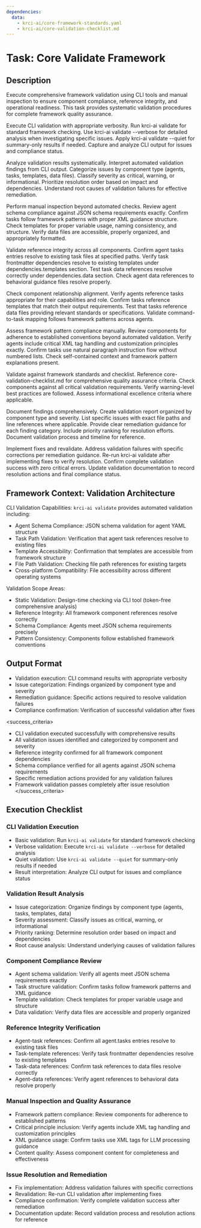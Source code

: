 ```yaml
---
dependencies:
  data:
    - krci-ai/core-framework-standards.yaml
    - krci-ai/core-validation-checklist.md
---
```


# Task: Core Validate Framework

## Description

Execute comprehensive framework validation using CLI tools and manual inspection to ensure component compliance, reference integrity, and operational readiness. This task provides systematic validation procedures for complete framework quality assurance.

<instructions>
Execute CLI validation with appropriate verbosity. Run krci-ai validate for standard framework checking. Use krci-ai validate --verbose for detailed analysis when investigating specific issues. Apply krci-ai validate --quiet for summary-only results if needed. Capture and analyze CLI output for issues and compliance status.

Analyze validation results systematically. Interpret automated validation findings from CLI output. Categorize issues by component type (agents, tasks, templates, data files). Classify severity as critical, warning, or informational. Prioritize resolution order based on impact and dependencies. Understand root causes of validation failures for effective remediation.

Perform manual inspection beyond automated checks. Review agent schema compliance against JSON schema requirements exactly. Confirm tasks follow framework patterns with proper XML guidance structure. Check templates for proper variable usage, naming consistency, and structure. Verify data files are accessible, properly organized, and appropriately formatted.

Validate reference integrity across all components. Confirm agent tasks entries resolve to existing task files at specified paths. Verify task frontmatter dependencies resolve to existing templates under dependencies.templates section. Test task data references resolve correctly under dependencies.data section. Check agent data references to behavioral guidance files resolve properly.

Check component relationship alignment. Verify agents reference tasks appropriate for their capabilities and role. Confirm tasks reference templates that match their output requirements. Test that tasks reference data files providing relevant standards or specifications. Validate command-to-task mapping follows framework patterns across agents.

Assess framework pattern compliance manually. Review components for adherence to established conventions beyond automated validation. Verify agents include critical XML tag handling and customization principles exactly. Confirm tasks use natural paragraph instruction flow without numbered lists. Check self-contained context and framework pattern explanations present.

Validate against framework standards and checklist. Reference core-validation-checklist.md for comprehensive quality assurance criteria. Check components against all critical validation requirements. Verify warning-level best practices are followed. Assess informational excellence criteria where applicable.

Document findings comprehensively. Create validation report organized by component type and severity. List specific issues with exact file paths and line references where applicable. Provide clear remediation guidance for each finding category. Include priority ranking for resolution efforts. Document validation process and timeline for reference.

Implement fixes and revalidate. Address validation failures with specific corrections per remediation guidance. Re-run krci-ai validate after implementing fixes to verify resolution. Confirm complete validation success with zero critical errors. Update validation documentation to record resolution actions and final compliance status.
</instructions>

## Framework Context: Validation Architecture

CLI Validation Capabilities: `krci-ai validate` provides automated validation including:

- Agent Schema Compliance: JSON schema validation for agent YAML structure
- Task Path Validation: Verification that agent task references resolve to existing files
- Template Accessibility: Confirmation that templates are accessible from framework structure
- File Path Validation: Checking file path references for existing targets
- Cross-platform Compatibility: File accessibility across different operating systems

Validation Scope Areas:

- Static Validation: Design-time checking via CLI tool (token-free comprehensive analysis)
- Reference Integrity: All framework component references resolve correctly
- Schema Compliance: Agents meet JSON schema requirements precisely
- Pattern Consistency: Components follow established framework conventions

## Output Format

- Validation execution: CLI command results with appropriate verbosity
- Issue categorization: Findings organized by component type and severity
- Remediation guidance: Specific actions required to resolve validation failures
- Compliance confirmation: Verification of successful validation after fixes

<success_criteria>

- CLI validation executed successfully with comprehensive results
- All validation issues identified and categorized by component and severity
- Reference integrity confirmed for all framework component dependencies
- Schema compliance verified for all agents against JSON schema requirements
- Specific remediation actions provided for any validation failures
- Framework validation passes completely after issue resolution
  </success_criteria>

## Execution Checklist

### CLI Validation Execution

- Basic validation: Run `krci-ai validate` for standard framework checking
- Verbose validation: Execute `krci-ai validate --verbose` for detailed analysis
- Quiet validation: Use `krci-ai validate --quiet` for summary-only results if needed
- Result interpretation: Analyze CLI output for issues and compliance status

### Validation Result Analysis

- Issue categorization: Organize findings by component type (agents, tasks, templates, data)
- Severity assessment: Classify issues as critical, warning, or informational
- Priority ranking: Determine resolution order based on impact and dependencies
- Root cause analysis: Understand underlying causes of validation failures

### Component Compliance Review

- Agent schema validation: Verify all agents meet JSON schema requirements exactly
- Task structure validation: Confirm tasks follow framework patterns and XML guidance
- Template validation: Check templates for proper variable usage and structure
- Data validation: Verify data files are accessible and properly organized

### Reference Integrity Verification

- Agent-task references: Confirm all agent.tasks entries resolve to existing task files
- Task-template references: Verify task frontmatter dependencies resolve to existing templates
- Task-data references: Confirm task references to data files resolve correctly
- Agent-data references: Verify agent references to behavioral data resolve properly

### Manual Inspection and Quality Assurance

- Framework pattern compliance: Review components for adherence to established patterns
- Critical principle inclusion: Verify agents include XML tag handling and customization principles
- XML guidance usage: Confirm tasks use XML tags for LLM processing guidance
- Content quality: Assess component content for completeness and effectiveness

### Issue Resolution and Remediation

- Fix implementation: Address validation failures with specific corrections
- Revalidation: Re-run CLI validation after implementing fixes
- Compliance confirmation: Verify complete validation success after remediation
- Documentation update: Record validation process and resolution actions for reference
